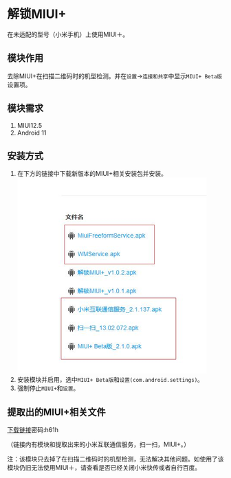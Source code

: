 # 解锁MIUI+

在未适配的型号（小米手机）上使用MIUI＋。

## 模块作用

去除MIUI+在扫描二维码时的机型检测。并在```设置```->```连接和共享```中显示```MIUI+ Beta版```设置项。

## 模块需求

1. MIUI12.5
2. Android 11

## 安装方式

1. 在下方的链接中下载新版本的MIUI+相关安装包并安装。
![需求文件](/picture/需求文件.jpg)
2. 安装模块并启用，选中```MIUI+ Beta版```和```设置(com.android.settings)```。
3. 强制停止```MIUI+```和```设置```。

## 提取出的MIUI+相关文件

[下载链接](https://wws.lanzoux.com/b01u1if2d)密码:h61h

（链接内有模块和提取出来的小米互联通信服务，扫一扫，MIUI+。）


注：该模块只去掉了在扫描二维码时的机型检测，无法解决其他问题。如使用了该模块仍旧无法使用MIUI＋，请查看是否已经关闭小米快传或者自行百度。
